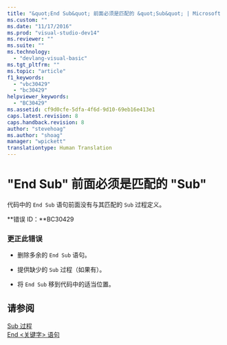 ```yaml
---
title: "&quot;End Sub&quot; 前面必须是匹配的 &quot;Sub&quot; | Microsoft Docs"
ms.custom: ""
ms.date: "11/17/2016"
ms.prod: "visual-studio-dev14"
ms.reviewer: ""
ms.suite: ""
ms.technology: 
  - "devlang-visual-basic"
ms.tgt_pltfrm: ""
ms.topic: "article"
f1_keywords: 
  - "vbc30429"
  - "bc30429"
helpviewer_keywords: 
  - "BC30429"
ms.assetid: cf9d0cfe-5dfa-4f6d-9d10-69eb16e413e1
caps.latest.revision: 8
caps.handback.revision: 8
author: "stevehoag"
ms.author: "shoag"
manager: "wpickett"
translationtype: Human Translation
---
```

# &quot;End Sub&quot; 前面必须是匹配的 &quot;Sub&quot;
代码中的 `End Sub` 语句前面没有与其匹配的 `Sub` 过程定义。  
  
 **错误 ID：**BC30429  
  
### 更正此错误  
  
-   删除多余的 `End Sub` 语句。  
  
-   提供缺少的 `Sub` 过程（如果有）。  
  
-   将 `End Sub` 移到代码中的适当位置。  
  
## 请参阅  
 [Sub 过程](../../visual-basic/programming-guide/language-features/procedures/sub-procedures.md)   
 [End \<关键字\> 语句](../../visual-basic/language-reference/statements/end-keyword-statement.md)